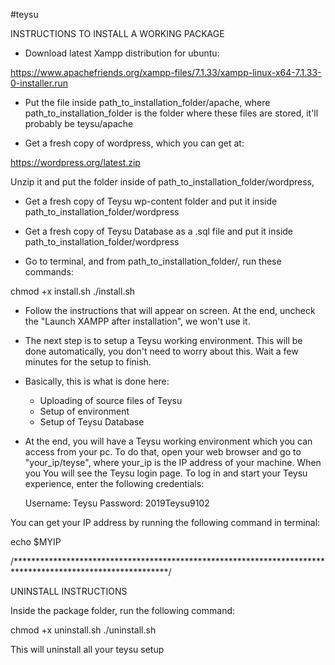 #teysu

INSTRUCTIONS TO INSTALL A WORKING PACKAGE

- Download latest Xampp distribution for ubuntu:

https://www.apachefriends.org/xampp-files/7.1.33/xampp-linux-x64-7.1.33-0-installer.run

- Put the file inside path_to_installation_folder/apache, where path_to_installation_folder is the folder
where these files are stored, it'll probably be teysu/apache

- Get a fresh copy of wordpress, which you can get at:

https://wordpress.org/latest.zip

Unzip it and put the folder inside of path_to_installation_folder/wordpress, 

- Get a fresh copy of Teysu wp-content folder and put it inside path_to_installation_folder/wordpress

- Get a fresh copy of Teysu Database as a .sql file and put it inside path_to_installation_folder/wordpress

- Go to terminal, and from path_to_installation_folder/, run these commands:

chmod +x install.sh
./install.sh

- Follow the instructions that will appear on screen. At the end, uncheck the "Launch XAMPP after installation", we won't use it.

- The next step is to setup a Teysu working environment. This will be done automatically, you don't need to worry about this. Wait a few minutes for the setup to finish.

- Basically, this is what is done here:

    - Uploading of source files of Teysu
    - Setup of environment
    - Setup of Teysu Database

- At the end, you will have a Teysu working environment which you can access from your pc. To do that, open
your web browser and go to "your_ip/teyse", where your_ip is the IP address of your machine. When you You will see the Teysu login page. To log in and start your Teysu experience, enter the following credentials:


    Username: Teysu
    Password: 2019Teysu9102

You can get your IP address by running the following command in terminal:

echo $MYIP

/***********************************************************************************************************/

UNINSTALL INSTRUCTIONS

Inside the package folder, run the following command:

chmod +x uninstall.sh
./uninstall.sh

This will uninstall all your teysu setup